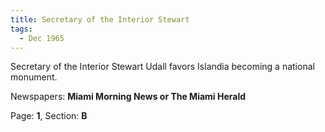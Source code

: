 ```yaml
---  
title: Secretary of the Interior Stewart  
tags:  
  - Dec 1965  
---  
```

  
Secretary of the Interior Stewart Udall favors Islandia becoming a national monument.  
  
Newspapers: **Miami Morning News or The Miami Herald**  
  
Page: **1**, Section: **B** 
